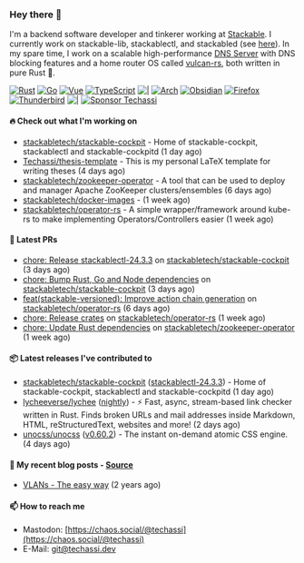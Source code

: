 ### Hey there 👋

I'm a backend software developer and tinkerer working at [Stackable][stackable]. I currently work on
stackable-lib, stackablectl, and stackabled (see [here][stackable-work]). In my spare time, I work on
a scalable high-performance [DNS Server][portal] with DNS blocking features and a home router OS
called [vulcan-rs][vulcan], both written in pure Rust 🦀.

[stackable-work]: https://github.com/stackabletech/stackable
[stackable]: https://github.com/stackabletech
[portal]: https://github.com/portal-rs/portal
[vulcan]: https://github.com/vulcan-rs

[![Rust](https://img.shields.io/badge/-Rust-141414?style=flat&logo=rust&logoColor=%23f97f39)](https://www.rust-lang.org/)
[![Go](https://img.shields.io/badge/-Go-141414?style=flat&logo=go&logoColor=%23f97f39)](https://go.dev/)
[![Vue](https://img.shields.io/badge/-Vue-141414?style=flat&logo=vuedotjs&logoColor=%23f97f39)](https://vuejs.org/)
[![TypeScript](https://img.shields.io/badge/-TypeScript-141414?style=flat&logo=typescript&logoColor=%23f97f39)](https://www.typescriptlang.org/)
![|](https://img.shields.io/badge/-%7C-141414?style=flat&logoColor=%23f97f39)
[![Arch](https://img.shields.io/badge/-Arch-141414?style=flat&logo=archlinux&logoColor=%23f97f39)](https://archlinux.org/)
[![Obsidian](https://img.shields.io/badge/-Obsidian-141414?style=flat&logo=obsidian&logoColor=%23f97f39)](https://obsidian.md/)
[![Firefox](https://img.shields.io/badge/-Firefox-141414?style=flat&logo=firefox&logoColor=%23f97f39)](https://www.mozilla.org/en-US/firefox/new/)
[![Thunderbird](https://img.shields.io/badge/-Thunderbird-141414?style=flat&logo=thunderbird&logoColor=%23f97f39)](https://www.thunderbird.net/en-US/)
![|](https://img.shields.io/badge/-%7C-141414?style=flat&logoColor=%23f97f39)
[![Sponsor Techassi](https://img.shields.io/badge/-Sponsor-141414?style=flat&logo=github&logoColor=%23f97f39)](https://github.com/sponsors/Techassi)

#### 🔥 Check out what I'm working on


- [stackabletech/stackable-cockpit](https://github.com/stackabletech/stackable-cockpit) - Home of stackable-cockpit, stackablectl and stackable-cockpitd (1 day ago)
- [Techassi/thesis-template](https://github.com/Techassi/thesis-template) - This is my personal LaTeX template for writing theses (4 days ago)
- [stackabletech/zookeeper-operator](https://github.com/stackabletech/zookeeper-operator) - A tool that can be used to deploy and manager Apache ZooKeeper clusters/ensembles (6 days ago)
- [stackabletech/docker-images](https://github.com/stackabletech/docker-images) -  (1 week ago)
- [stackabletech/operator-rs](https://github.com/stackabletech/operator-rs) - A simple wrapper/framework around kube-rs to make implementing Operators/Controllers easier (1 week ago)

#### 🧪 Latest PRs


- [chore: Release stackablectl-24.3.3](https://github.com/stackabletech/stackable-cockpit/pull/239) on [stackabletech/stackable-cockpit](https://github.com/stackabletech/stackable-cockpit) (3 days ago)
- [chore: Bump Rust, Go and Node dependencies](https://github.com/stackabletech/stackable-cockpit/pull/238) on [stackabletech/stackable-cockpit](https://github.com/stackabletech/stackable-cockpit) (3 days ago)
- [feat(stackable-versioned): Improve action chain generation](https://github.com/stackabletech/operator-rs/pull/784) on [stackabletech/operator-rs](https://github.com/stackabletech/operator-rs) (6 days ago)
- [chore: Release crates](https://github.com/stackabletech/operator-rs/pull/783) on [stackabletech/operator-rs](https://github.com/stackabletech/operator-rs) (1 week ago)
- [chore: Update Rust dependencies](https://github.com/stackabletech/zookeeper-operator/pull/812) on [stackabletech/zookeeper-operator](https://github.com/stackabletech/zookeeper-operator) (1 week ago)

#### 📦 Latest releases I've contributed to


- [stackabletech/stackable-cockpit](https://github.com/stackabletech/stackable-cockpit/releases/tag/stackablectl-24.3.3) ([stackablectl-24.3.3](https://github.com/stackabletech/stackable-cockpit/releases/tag/stackablectl-24.3.3)) - Home of stackable-cockpit, stackablectl and stackable-cockpitd (1 day ago)
- [lycheeverse/lychee](https://github.com/lycheeverse/lychee/releases/tag/nightly) ([nightly](https://github.com/lycheeverse/lychee/releases/tag/nightly)) - ⚡ Fast, async, stream-based link checker written in Rust. Finds broken URLs and mail addresses inside Markdown, HTML, reStructuredText, websites and more! (2 days ago)
- [unocss/unocss](https://github.com/unocss/unocss/releases/tag/v0.60.2) ([v0.60.2](https://github.com/unocss/unocss/releases/tag/v0.60.2)) - The instant on-demand atomic CSS engine. (4 days ago)

#### 📜 My recent blog posts - [Source](https://github.com/Techassi/page)


- [VLANs - The easy way](https://techassi.dev/posts/vlans-the-easy-way/) (2 years ago)

#### 📫 How to reach me

- Mastodon: [https://chaos.social/@techassi](https://chaos.social/@techassi)
- E-Mail: git@techassi.dev
